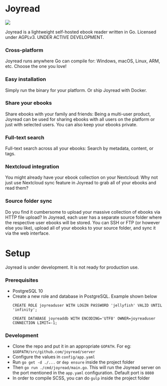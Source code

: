# Joyread
<a href="https://chat.joyread.org" alt="Joyread chat">
  <img src="https://img.shields.io/badge/chat-chat.joyread.org-red.svg?style=flat-square" />
</a>

Joyread is a lightweight self-hosted ebook reader written in Go. Licensed under AGPLv3. UNDER ACTIVE DEVELOPMENT.

### Cross-platform
Joyread runs anywhere Go can compile for: Windows, macOS, Linux, ARM, etc. Choose the one you love!

### Easy installation
Simply run the binary for your platform. Or ship Joyread with Docker.

### Share your ebooks
Share ebooks with your family and friends: Being a multi-user product, Joyread can be used for sharing ebooks with all users on the platform or just with selected users. You can also keep your ebooks private.
 
### Full-text search
Full-text search across all your ebooks: Search by metadata, content, or tags.

### Nextcloud integration
You might already have your ebook collection on your Nextcloud: Why not just use Nextcloud sync feature in Joyread to grab all of your ebooks and read them?

### Source folder sync
Do you find it cumbersome to upload your massive collection of ebooks via HTTP file upload? In Joyread, each user has a separate source folder where the respective user ebooks will be stored. You can SSH or FTP (or however else you like), upload all of your ebooks to your source folder, and sync it via the web interface.

# Setup
Joyread is under development. It is not ready for production use.
### Prerequisites
 - PostgreSQL 10
 - Create a new role and database in PostgreSQL. Example shown below
   ```
   CREATE ROLE joyreaduser WITH LOGIN PASSWORD 'jellyfish' VALID UNTIL 'infinity';
 
   CREATE DATABASE joyreaddb WITH ENCODING='UTF8' OWNER=joyreaduser CONNECTION LIMIT=-1;
   ```
 ### Development
  - Clone the repo and put it in an appropriate `GOPATH`. For eg: `$GOPATH/src/github.com/joyread/server`
  - Configure the values in `config/app.yaml`
  - Run `go get -d ./...` or `dep ensure` inside the project folder
  - Then `go run ./cmd/joyread/main.go`. This will run the Joyread server on the port mentioned in the `app.yaml` configuration. Default port is `8080`
  - In order to compile SCSS, you can do `gulp` inside the project folder
